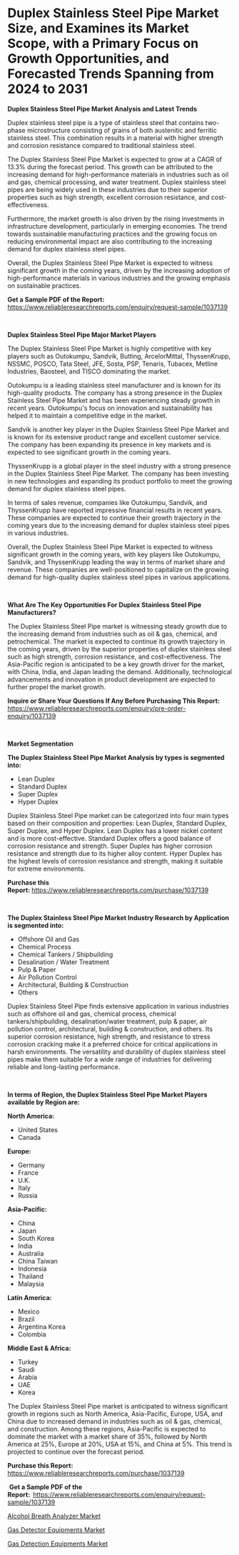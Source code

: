 <p><h1>Duplex Stainless Steel Pipe Market Size, and Examines its Market Scope, with a Primary Focus on Growth Opportunities, and Forecasted Trends Spanning from 2024 to 2031</h1></p><p><strong>Duplex Stainless Steel Pipe Market Analysis and Latest Trends</strong></p>
<p><p>Duplex stainless steel pipe is a type of stainless steel that contains two-phase microstructure consisting of grains of both austenitic and ferritic stainless steel. This combination results in a material with higher strength and corrosion resistance compared to traditional stainless steel.</p><p>The Duplex Stainless Steel Pipe Market is expected to grow at a CAGR of 13.3% during the forecast period. This growth can be attributed to the increasing demand for high-performance materials in industries such as oil and gas, chemical processing, and water treatment. Duplex stainless steel pipes are being widely used in these industries due to their superior properties such as high strength, excellent corrosion resistance, and cost-effectiveness.</p><p>Furthermore, the market growth is also driven by the rising investments in infrastructure development, particularly in emerging economies. The trend towards sustainable manufacturing practices and the growing focus on reducing environmental impact are also contributing to the increasing demand for duplex stainless steel pipes.</p><p>Overall, the Duplex Stainless Steel Pipe Market is expected to witness significant growth in the coming years, driven by the increasing adoption of high-performance materials in various industries and the growing emphasis on sustainable practices.</p></p>
<p><strong>Get a Sample PDF of the Report:&nbsp;</strong> <a href="https://www.reliableresearchreports.com/enquiry/request-sample/1037139">https://www.reliableresearchreports.com/enquiry/request-sample/1037139</a></p>
<p>&nbsp;</p>
<p><strong>Duplex Stainless Steel Pipe Major Market Players</strong></p>
<p><p>The Duplex Stainless Steel Pipe Market is highly competitive with key players such as Outokumpu, Sandvik, Butting, ArcelorMittal, ThyssenKrupp, NSSMC, POSCO, Tata Steel, JFE, Sosta, PSP, Tenaris, Tubacex, Metline Industries, Baosteel, and TISCO dominating the market.</p><p>Outokumpu is a leading stainless steel manufacturer and is known for its high-quality products. The company has a strong presence in the Duplex Stainless Steel Pipe Market and has been experiencing steady growth in recent years. Outokumpu's focus on innovation and sustainability has helped it to maintain a competitive edge in the market.</p><p>Sandvik is another key player in the Duplex Stainless Steel Pipe Market and is known for its extensive product range and excellent customer service. The company has been expanding its presence in key markets and is expected to see significant growth in the coming years.</p><p>ThyssenKrupp is a global player in the steel industry with a strong presence in the Duplex Stainless Steel Pipe Market. The company has been investing in new technologies and expanding its product portfolio to meet the growing demand for duplex stainless steel pipes.</p><p>In terms of sales revenue, companies like Outokumpu, Sandvik, and ThyssenKrupp have reported impressive financial results in recent years. These companies are expected to continue their growth trajectory in the coming years due to the increasing demand for duplex stainless steel pipes in various industries.</p><p>Overall, the Duplex Stainless Steel Pipe Market is expected to witness significant growth in the coming years, with key players like Outokumpu, Sandvik, and ThyssenKrupp leading the way in terms of market share and revenue. These companies are well-positioned to capitalize on the growing demand for high-quality duplex stainless steel pipes in various applications.</p></p>
<p>&nbsp;</p>
<p><strong>What Are The Key Opportunities For Duplex Stainless Steel Pipe Manufacturers?</strong></p>
<p><p>The Duplex Stainless Steel Pipe market is witnessing steady growth due to the increasing demand from industries such as oil & gas, chemical, and petrochemical. The market is expected to continue its growth trajectory in the coming years, driven by the superior properties of duplex stainless steel such as high strength, corrosion resistance, and cost-effectiveness. The Asia-Pacific region is anticipated to be a key growth driver for the market, with China, India, and Japan leading the demand. Additionally, technological advancements and innovation in product development are expected to further propel the market growth.</p></p>
<p><strong>Inquire or Share Your Questions If Any Before Purchasing This Report:</strong> <a href="https://www.reliableresearchreports.com/enquiry/pre-order-enquiry/1037139">https://www.reliableresearchreports.com/enquiry/pre-order-enquiry/1037139</a></p>
<p>&nbsp;</p>
<p><strong>Market Segmentation</strong></p>
<p><strong>The Duplex Stainless Steel Pipe Market Analysis by types is segmented into:</strong></p>
<p><ul><li>Lean Duplex</li><li>Standard Duplex</li><li>Super Duplex</li><li>Hyper Duplex</li></ul></p>
<p><p>Duplex Stainless Steel Pipe market can be categorized into four main types based on their composition and properties: Lean Duplex, Standard Duplex, Super Duplex, and Hyper Duplex. Lean Duplex has a lower nickel content and is more cost-effective. Standard Duplex offers a good balance of corrosion resistance and strength. Super Duplex has higher corrosion resistance and strength due to its higher alloy content. Hyper Duplex has the highest levels of corrosion resistance and strength, making it suitable for extreme environments.</p></p>
<p><strong>Purchase this Report:&nbsp;</strong><a href="https://www.reliableresearchreports.com/purchase/1037139">https://www.reliableresearchreports.com/purchase/1037139</a></p>
<p>&nbsp;</p>
<p><strong>The Duplex Stainless Steel Pipe Market Industry Research by Application is segmented into:</strong></p>
<p><ul><li>Offshore Oil and Gas</li><li>Chemical Process</li><li>Chemical Tankers / Shipbuilding</li><li>Desalination / Water Treatment</li><li>Pulp & Paper</li><li>Air Pollution Control</li><li>Architectural, Building & Construction</li><li>Others</li></ul></p>
<p><p>Duplex Stainless Steel Pipe finds extensive application in various industries such as offshore oil and gas, chemical process, chemical tankers/shipbuilding, desalination/water treatment, pulp & paper, air pollution control, architectural, building & construction, and others. Its superior corrosion resistance, high strength, and resistance to stress corrosion cracking make it a preferred choice for critical applications in harsh environments. The versatility and durability of duplex stainless steel pipes make them suitable for a wide range of industries for delivering reliable and long-lasting performance.</p></p>
<p>&nbsp;</p>
<p><strong>In terms of Region, the Duplex Stainless Steel Pipe Market Players available by Region are:</strong></p>
<p>
    <p> <strong> North America: </strong>
        <ul>
            <li>United States</li>
            <li>Canada</li>
        </ul>
        </p> 
    <p> <strong> Europe: </strong>
        <ul>
            <li>Germany</li>
            <li>France</li>
            <li>U.K.</li>
            <li>Italy</li>
            <li>Russia</li>
        </ul>
        </p> 
    <p> <strong> Asia-Pacific: </strong>
        <ul>
            <li>China</li>
            <li>Japan</li>
            <li>South Korea</li>
            <li>India</li>
            <li>Australia</li>
            <li>China Taiwan</li>
            <li>Indonesia</li>
            <li>Thailand</li>
            <li>Malaysia</li>
        </ul>
        </p> 
    <p> <strong> Latin America: </strong>
        <ul>
            <li>Mexico</li>
            <li>Brazil</li>
            <li>Argentina Korea</li>
            <li>Colombia</li>
        </ul>
        </p> 
    <p> <strong> Middle East & Africa: </strong>
        <ul>
            <li>Turkey</li>
            <li>Saudi</li>
            <li>Arabia</li>
            <li>UAE</li>
            <li>Korea</li>
        </ul>
    </p>
    </p>
<p><p>The Duplex Stainless Steel Pipe market is anticipated to witness significant growth in regions such as North America, Asia-Pacific, Europe, USA, and China due to increased demand in industries such as oil & gas, chemical, and construction. Among these regions, Asia-Pacific is expected to dominate the market with a market share of 35%, followed by North America at 25%, Europe at 20%, USA at 15%, and China at 5%. This trend is projected to continue over the forecast period.</p></p>
<p><strong>Purchase this Report: </strong><a href="https://www.reliableresearchreports.com/purchase/1037139">https://www.reliableresearchreports.com/purchase/1037139</a></p>
<p>&nbsp;<strong>Get a Sample PDF of the Report:&nbsp;&nbsp;</strong><a href="https://www.reliableresearchreports.com/enquiry/request-sample/1037139">https://www.reliableresearchreports.com/enquiry/request-sample/1037139</a></p>
<p><strong></strong></p>
<p><p><a href="https://view.publitas.com/reportprime-1/alcohol-breath-analyzer-market-size-furnishes-valuable-information-encompassing-market-share-market-trends-and-projections-spanning-from-2023-to-2030/">Alcohol Breath Analyzer Market</a></p><p><a href="https://view.publitas.com/reportprime-1/gas-detector-equipments-market-offers-provide-insightful-data-for-the-time-period-from-2023-to-2030-and-also-provide-analysis-based-on-application-type-and-region/">Gas Detector Equipments Market</a></p><p><a href="https://view.publitas.com/reportprime-1/gas-detection-equipments-market-size-furnishes-valuable-information-encompassing-market-share-market-trends-and-projections-spanning-from-2023-to-2030/">Gas Detection Equipments Market</a></p></p>